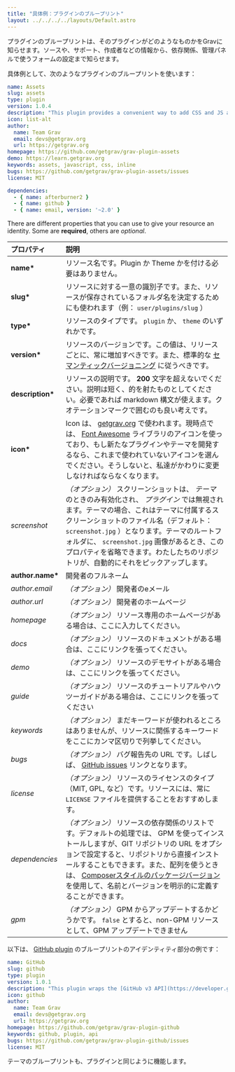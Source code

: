 ```yaml
---
title: "具体例：プラグインのブループリント"
layout: ../../../../layouts/Default.astro
---
```


プラグインのブループリントは、そのプラグインがどのようなものかをGravに知らせます。ソースや、サポート、作成者などの情報から、依存関係、管理パネルで使うフォームの設定まで知らせます。

具体例として、次のようなプラグインのブループリントを使います：

```yaml
name: Assets
slug: assets
type: plugin
version: 1.0.4
description: "This plugin provides a convenient way to add CSS and JS assets directly from your pages."
icon: list-alt
author:
  name: Team Grav
  email: devs@getgrav.org
  url: https://getgrav.org
homepage: https://github.com/getgrav/grav-plugin-assets
demo: https://learn.getgrav.org
keywords: assets, javascript, css, inline
bugs: https://github.com/getgrav/grav-plugin-assets/issues
license: MIT

dependencies:
  - { name: afterburner2 }
  - { name: github }
  - { name: email, version: '~2.0' }
```


There are different properties that you can use to give your resource an identity. Some are **required**, others are _optional_.

| プロパティ         | 説明  |
| :-----           | :-----  |
| __name*__        | リソース名です。Plugin か Theme かを付ける必要はありません。 |
| __slug*__        | リソースに対する一意の識別子です。また、リソースが保存されているフォルダ名を決定するためにも使われます（例： `user/plugins/slug` ） |
| __type*__        | リソースのタイプです。 `plugin` か、 `theme` のいずれかです。 |
| __version*__     | リソースのバージョンです。この値は、リリースごとに、常に増加すべきです。また、標準的な [セマンティックバージョニング](http://semver.org/) に従うべきです。 |
| __description*__ | リソースの説明です。 **200** 文字を超えないでください。説明は短く、的を射たものとしてください。必要であれば markdown 構文が使えます。クオテーションマークで囲むのも良い考えです。 |
| __icon*__        |  Icon は、 [getgrav.org](https://getgrav.org) で使われます。現時点では、 [Font Awesome](https://fontawesome.com/icons) ライブラリのアイコンを使っており、もし新たなプラグインやテーマを開発するなら、これまで使われていないアイコンを選んでください。そうしないと、私達がかわりに変更しなければならなくなります。 |
|  _screenshot_     | _（オプション）_ スクリーンショットは、 _テーマ_ のときのみ有効化され、 _プラグイン_ では無視されます。テーマの場合、これはテーマに付属するスクリーンショットのファイル名（デフォルト： `screenshot.jpg` ）となります。テーマのルートフォルダに、 `screenshot.jpg` 画像があるとき、このプロパティを省略できます。わたしたちのリポジトリが、自動的にそれをピックアップします。 |
| __author.name*__ | 開発者のフルネーム |
| _author.email_   | _（オプション）_ 開発者のeメール |
| _author.url_     | _（オプション）_ 開発者のホームページ |
| _homepage_       | _（オプション）_ リソース専用のホームページがある場合は、ここに入力してください。 |
| _docs_           | _（オプション）_ リソースのドキュメントがある場合は、ここにリンクを張ってください。 |
| _demo_           | _（オプション）_ リソースのデモサイトがある場合は、ここにリンクを張ってください。 |
| _guide_          | _（オプション）_ リソースのチュートリアルやハウツーガイドがある場合は、ここにリンクを張ってください |
| _keywords_       | _（オプション）_ まだキーワードが使われるところはありませんが、リソースに関係するキーワードをここにカンマ区切りで列挙してください。 |
| _bugs_           | _（オプション）_ バグ報告先の URL です。しばしば、 [GitHub issues](https://guides.github.com/features/issues/) リンクとなります。 |
| _license_        | _（オプション）_ リソースのライセンスのタイプ（MIT, GPL, など）です。リソースには、常に `LICENSE` ファイルを提供することをおすすめします。 |
| _dependencies_   | _（オプション）_ リソースの依存関係のリストです。デフォルトの処理では、 GPM を使ってインストールしますが、GIT リポジトリの URL をオプションで設定すると、リポジトリから直接インストールすることもできます。また、配列を使うときは、 [Composerスタイルのパッケージバージョン](https://getcomposer.org/doc/articles/versions.md) を使用して、名前とバージョンを明示的に定義することができます。 |
| _gpm_            | _（オプション）_ GPM からアップデートするかどうかです。 `false` とすると、non-GPM リソースとして、GPM アップデートできません |

以下は、 [GitHub plugin](https://github.com/getgrav/grav-plugin-github) のブループリントのアイデンティティ部分の例です：

```yaml
name: GitHub
slug: github
type: plugin
version: 1.0.1
description: "This plugin wraps the [GitHub v3 API](https://developer.github.com/v3/) and uses the [php-github-api](https://github.com/KnpLabs/php-github-api/) library to add a nice GitHub touch to your Grav pages."
icon: github
author:
  name: Team Grav
  email: devs@getgrav.org
  url: https://getgrav.org
homepage: https://github.com/getgrav/grav-plugin-github
keywords: github, plugin, api
bugs: https://github.com/getgrav/grav-plugin-github/issues
license: MIT
```

テーマのブループリントも、プラグインと同じように機能します。


